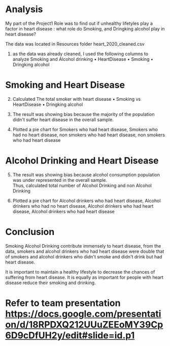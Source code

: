 # Analysis
My part of the Project1 Role was to find out if unhealthy lifetyles play a factor in heart disease :
what role do Smoking, and Dringking alcohol play in heart disease?


The data was located in Resources folder heart_2020_cleaned.csv


1. as the data was already cleaned, I used the following columns to analyze Smoking and Alcohol drinking 
•	HeartDisease
•	Smoking
•	Dringking alcohol

# Smoking and Heart Disease

2. Calculated The total smoker with heart disease
•	Smoking vs HeartDisease
•	Dringking alcohol


3. The result was showing bias because the majority of the population didn't suffer heart disease in the overall sample.  
	


4. Plotted a pie chart for Smokers who had heart disease, Smokers who had no heart disease, non smokers who had heart disease, non smokers who had heart disease

######

# Alcohol Drinking and Heart Disease

5. The result was showing bias because alcohol consumption population was under represented in the overall sample.  
	Thus, calculated total number of Alcohol Drinking and non Alcohol Drinking



6. Plotted a pie chart for Alcohol drinkers who had heart disease, Alcohol drinkers  who had no heart disease, Alcohol drinkers  who had heart disease, Alcohol drinkers  who had heart disease

# Conclusion 
Smoking Alcohol Drinking contribute immensely to heart disease, from the data, smokers and alcohol drinkers who had heart disease were double that of smokers and alcohol drinkers who didn't smoke and didn't drink but had heart disease.

It is important to maintain a healthy lifestyle to decrease the chances of suffering from heart disease. It is equally as important for people with heart disease reduce their smoking and drinking.
		
# Refer to team presentation https://docs.google.com/presentation/d/18RPDXQ212UUuZEEoMY39Cp6D9cDfUH2y/edit#slide=id.p1		
